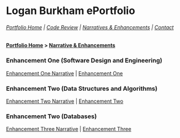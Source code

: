 # Logan Burkham ePortfolio 
###### [Portfolio Home](./README.md) | [Code Review](./code_review.md) | [Narratives & Enhancements](./narratives_and_enhancements_lander.md) | [Contact](./contact_me.md)
#### [Portfolio Home](./README.md) > [Narrative & Enhancements](./narratives_and_enhancements_lander.md)

### Enhancement One (Software Design and Engineering)
[Enhancement One Narrative](./enhancement_narrative_one.md) |
[Enhancement One](./enhancement_one.md)

### Enhancement Two (Data Structures and Algorithms)
[Enhancement Two Narrative](./enhancement_narrative_two.md) |
[Enhancement Two](./enhancement_two.md)

### Enhancement Two (Databases)
[Enhancement Three Narrative](./enhancement_narrative_three.md) |
[Enhancement Three](./enhancement_three.md)
